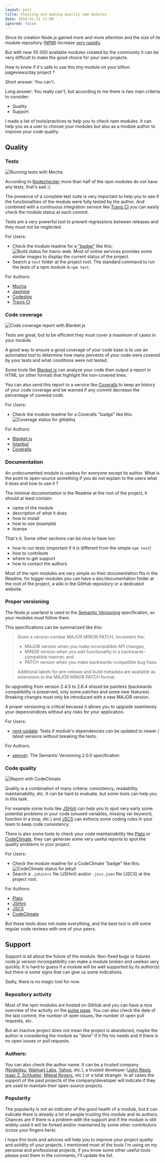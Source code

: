 ```yaml
---
layout: post
title: Choosing and making quality npm modules
date: 2014-01-11 17:00
ignored: false
---
```

Since its creation Node.js gained more and more attention and the size of its module repository ([NPM](http://npmjs.org)) increase [very rapidly](http://modulecounts.com).

But with near 55 000 available modules created by the community it can be very difficult to make the good choice for your own projects.

How to know if it's safe to use this tiny module on your billion pageviews/day project ?

Short answer: You can't.

Long answer: You really can't, but according to me there is two main criteria to consider:

- Quality
- Support

I made a list of tools/practices to help you to check npm modules. It can help you as a user to choose your modules but also as a module author to improve your code quality.

## Quality

### Tests

![Running tests with Mocha](tests.png)

According to [Nodechecker](nodechecker.com) more than half of the npm modules do not have any tests, that's sad :(.

The presence of a complete test suite is very important to help you to see if the functionalities of the module were fully tested by the author. And combined with a continuous integration service like [Travis CI](https://travis-ci.org) you can easily check the module status at each commit.

Tests are a very powerful tool to prevent regressions between releases and they must not be neglected.

For Users:

- Check the module readme for a ["badge"](http://about.travis-ci.org/docs/user/status-images/) like this: ![Build status for travis-web](passing.png). Most of online services provides some similar images to display the current status of the project.
- Search a `test` folder at the project root. The standard command to run the tests of a npm module is `npm test`.

For Authors:

- [Mocha](http://visionmedia.github.com/mocha)
- [Jasmine](http://pivotal.github.io/jasmine)
- [Codeship](https://www.codeship.io)
- [Travis CI](https://travis-ci.org)

### Code coverage

![Code coverage report with Blanket.js](coverage.png)

Tests are great, but to be efficient they must cover a maximum of cases in your module.

A good way to ensure a good coverage of your code base is to use an automated tool to determine how many percents of your code were covered by your tests and what conditions were not tested.

Some tools like [Blanket.js](http://blanketjs.org) can analyze your code then output a report in HTML (or other format) that highlight the non-covered lines.

You can also send this report to a service like [Coveralls](https://coveralls.io) to keep an history of your code coverage and be warned if any commit decrease the percentage of covered code.

For Users:

- Check the module readme for a Coveralls "badge" like this: ![Coverage status for gitlabhq](coverage-86.png)

For Authors:

- [Blanket.js](http://blanketjs.org)
- [Istanbul](https://github.com/gotwarlost/istanbul)
- [Coveralls](https://coveralls.io)

### Documentation

An undocumented module is useless for everyone except its author. What is the point to open-source something if you do not explain to the users what it does and how to use it ?

The minimal documentation is the Readme at the root of the project, it should at least contain:

- name of the module
- description of what it does
- how to install
- how to use (example)
- license

That's it. Some other sections can be nice to have too:

- how to run tests (important if it is different from the simple `npm test`)
- how to contribute
- where to get support
- how to contact the authors

Most of the npm modules are very simple so their documentation fits in the Readme, for bigger modules you can have a doc/documentation folder at the root of the project, a wiki in the GitHub repository or a dedicated website.

### Proper versioning

The Node.js userland is used to the [Semantic Versioning](http://semver.org) specification, so your modules must follow them.

This specifications can be summarized like this:

> Given a version number MAJOR.MINOR.PATCH, increment the:
>
> - MAJOR version when you make incompatible API changes,
> - MINOR version when you add functionality in a backwards-compatible manner, and
> - PATCH version when you make backwards-compatible bug fixes.
>
> Additional labels for pre-release and build metadata are available as extensions to the MAJOR.MINOR.PATCH format.

So upgrading from version 2.4.5 to 2.6.4 should be painless (backwards compatibility is preserved, only some patches and some new features). Breaking changes must only be introduced with a new MAJOR version.

A proper versioning is critical because it allows you to upgrade seamlessly your depencendices without any risks for your application.

For Users:

- [next-update](https://github.com/bahmutov/next-update): Tests if module's dependencies can be updated to newer / latest versions without breaking the tests.

For Authors:

- [semver](http://semver.org): The Semantic Versioning 2.0.0 specification

### Code quality

![Report with CodeClimate](codeclimate.png)

Quality is a combination of many criteria: consistency, readability, maintainability, etc. It can be hard to evaluate, but some tools can help you in this task.

For example some tools like [JSHint](http://www.jshint.com/docs) can help you to spot very early some potential problems in your code (unused variables, missing var keyword, function in a loop, etc.) and [JSCS](https://github.com/mdevils/node-jscs) can enforce some coding rules in your team to keep code consistency.

There is also some tools to check your code maintainability like [Plato](https://github.com/es-analysis/plato) or [CodeClimate](https://codeclimate.com), they can generate some very useful reports to spot the quality problems in your project.

For Users:

- Check the module readme for a CodeClimate "badge" like this: ![CodeClimate status for jekyll](codeclimate-3-4.png)
- Search a `.jshintrc` file (JSHint) and/or `.jscs.json` file (JSCS) at the project root.

For Authors:

- [Plato](https://github.com/es-analysis/plato)
- [JSHint](http://www.jshint.com/docs)
- [JSCS](https://github.com/mdevils/node-jscs)
- [CodeClimate](https://codeclimate.com)

But these tools does not make everything, and the best tool is still some regular code reviews with one of your peers.

## Support

Support is all about the future of the module. Non-fixed bugs or futures node.js version incompatibility can make a module broken and useless very quickly. It is hard to guess if a module will be well supported by its author(s) but there is some signs that can give us some indications.

Sadly, there is no magic tool for now.

### Repository activity

Most of the npm modules are hosted on GitHub and you can have a nice overview of the activity on the [pulse page](https://github.com/joyent/node/pulse). You can also check the date of the last commit, the number of open issues, the number of open pull requests, etc.

But an inactive project does not mean the project is abandoned, maybe the author is considering the module as "done" if it fits his needs and if there is no open issues or pull requests.

### Authors:

You can also check the author name. It can be a trusted company ([Nodejitsu](https://github.com/nodejitsu), [Walmart Labs](https://github.com/walmartlabs‎), [Yahoo](https://github.com/yahoo), etc.), a trusted developer ([John Resig](https://github.com/jeresig), [Isaac Z. Schlueter](https://github.com/isaacs), [Mikeal Rogers](https://github.com/mikeal‎), etc.) or a total stranger. In all cases the support of the past projects of the company/developer will indicate if they are used to maintain their open-source projects.

### Popularity

The popularity is not an indicator of the good health of a module, but it can indicate there is already a lot of people trusting this module and its authors. Chances are if there is a problem with the support and if the module is still widely used it will be forked and/or maintained by some other contributors (cross your fingers here).


I hope this tools and advices will help you to improve your project quality and solidity of your projects. I mentioned most of the tools I'm using on my personal and professional projects, if you know some other useful tools please post them in the comments, I'll update the list.
